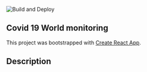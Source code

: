 ![Build and Deploy](https://github.com/podzz/covid19-world-monitor/workflows/Build%20and%20Deploy/badge.svg)

## Covid 19 World monitoring

This project was bootstrapped with [Create React App](https://github.com/facebook/create-react-app).

## Description
